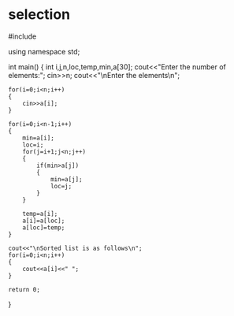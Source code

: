 # selection

#include<iostream>

using namespace std;

int main()
{
    int i,j,n,loc,temp,min,a[30];
    cout<<"Enter the number of elements:";
    cin>>n;
    cout<<"\nEnter the elements\n";

    for(i=0;i<n;i++)
    {
        cin>>a[i];
    }

    for(i=0;i<n-1;i++)
    {
        min=a[i];
        loc=i;
        for(j=i+1;j<n;j++)
        {
            if(min>a[j])
            {
                min=a[j];
                loc=j;
            }
        }

        temp=a[i];
        a[i]=a[loc];
        a[loc]=temp;
    }

    cout<<"\nSorted list is as follows\n";
    for(i=0;i<n;i++)
    {
        cout<<a[i]<<" ";
    }

    return 0;
}
